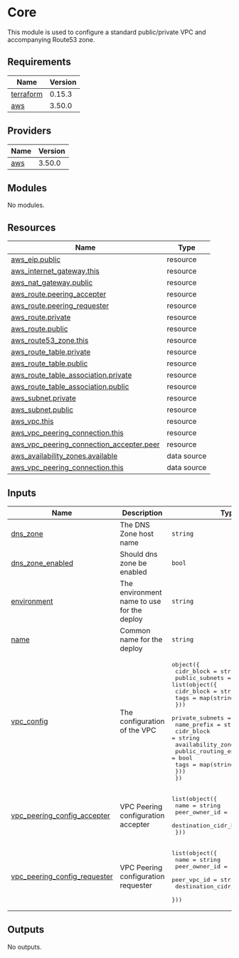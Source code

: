 # Core

This module is used to configure a standard public/private VPC and accompanying Route53 zone.

## Requirements

| Name | Version |
|------|---------|
| <a name="requirement_terraform"></a> [terraform](#requirement\_terraform) | 0.15.3 |
| <a name="requirement_aws"></a> [aws](#requirement\_aws) | 3.50.0 |

## Providers

| Name | Version |
|------|---------|
| <a name="provider_aws"></a> [aws](#provider\_aws) | 3.50.0 |

## Modules

No modules.

## Resources

| Name | Type |
|------|------|
| [aws_eip.public](https://registry.terraform.io/providers/hashicorp/aws/3.50.0/docs/resources/eip) | resource |
| [aws_internet_gateway.this](https://registry.terraform.io/providers/hashicorp/aws/3.50.0/docs/resources/internet_gateway) | resource |
| [aws_nat_gateway.public](https://registry.terraform.io/providers/hashicorp/aws/3.50.0/docs/resources/nat_gateway) | resource |
| [aws_route.peering_accepter](https://registry.terraform.io/providers/hashicorp/aws/3.50.0/docs/resources/route) | resource |
| [aws_route.peering_requester](https://registry.terraform.io/providers/hashicorp/aws/3.50.0/docs/resources/route) | resource |
| [aws_route.private](https://registry.terraform.io/providers/hashicorp/aws/3.50.0/docs/resources/route) | resource |
| [aws_route.public](https://registry.terraform.io/providers/hashicorp/aws/3.50.0/docs/resources/route) | resource |
| [aws_route53_zone.this](https://registry.terraform.io/providers/hashicorp/aws/3.50.0/docs/resources/route53_zone) | resource |
| [aws_route_table.private](https://registry.terraform.io/providers/hashicorp/aws/3.50.0/docs/resources/route_table) | resource |
| [aws_route_table.public](https://registry.terraform.io/providers/hashicorp/aws/3.50.0/docs/resources/route_table) | resource |
| [aws_route_table_association.private](https://registry.terraform.io/providers/hashicorp/aws/3.50.0/docs/resources/route_table_association) | resource |
| [aws_route_table_association.public](https://registry.terraform.io/providers/hashicorp/aws/3.50.0/docs/resources/route_table_association) | resource |
| [aws_subnet.private](https://registry.terraform.io/providers/hashicorp/aws/3.50.0/docs/resources/subnet) | resource |
| [aws_subnet.public](https://registry.terraform.io/providers/hashicorp/aws/3.50.0/docs/resources/subnet) | resource |
| [aws_vpc.this](https://registry.terraform.io/providers/hashicorp/aws/3.50.0/docs/resources/vpc) | resource |
| [aws_vpc_peering_connection.this](https://registry.terraform.io/providers/hashicorp/aws/3.50.0/docs/resources/vpc_peering_connection) | resource |
| [aws_vpc_peering_connection_accepter.peer](https://registry.terraform.io/providers/hashicorp/aws/3.50.0/docs/resources/vpc_peering_connection_accepter) | resource |
| [aws_availability_zones.available](https://registry.terraform.io/providers/hashicorp/aws/3.50.0/docs/data-sources/availability_zones) | data source |
| [aws_vpc_peering_connection.this](https://registry.terraform.io/providers/hashicorp/aws/3.50.0/docs/data-sources/vpc_peering_connection) | data source |

## Inputs

| Name | Description | Type | Default | Required |
|------|-------------|------|---------|:--------:|
| <a name="input_dns_zone"></a> [dns\_zone](#input\_dns\_zone) | The DNS Zone host name | `string` | `""` | no |
| <a name="input_dns_zone_enabled"></a> [dns\_zone\_enabled](#input\_dns\_zone\_enabled) | Should dns zone be enabled | `bool` | `false` | no |
| <a name="input_environment"></a> [environment](#input\_environment) | The environment name to use for the deploy | `string` | n/a | yes |
| <a name="input_name"></a> [name](#input\_name) | Common name for the deploy | `string` | n/a | yes |
| <a name="input_vpc_config"></a> [vpc\_config](#input\_vpc\_config) | The configuration of the VPC | <pre>object({<br>    cidr_block = string<br>    public_subnets = list(object({<br>      cidr_block = string<br>      tags       = map(string)<br>    }))<br>    private_subnets = list(object({<br>      name_prefix             = string<br>      cidr_block              = string<br>      availability_zone_index = number<br>      public_routing_enabled  = bool<br>      tags                    = map(string)<br>    }))<br>  })</pre> | n/a | yes |
| <a name="input_vpc_peering_config_accepter"></a> [vpc\_peering\_config\_accepter](#input\_vpc\_peering\_config\_accepter) | VPC Peering configuration accepter | <pre>list(object({<br>    name                   = string<br>    peer_owner_id          = string<br>    destination_cidr_block = string<br>  }))</pre> | `[]` | no |
| <a name="input_vpc_peering_config_requester"></a> [vpc\_peering\_config\_requester](#input\_vpc\_peering\_config\_requester) | VPC Peering configuration requester | <pre>list(object({<br>    name                   = string<br>    peer_owner_id          = string<br>    peer_vpc_id            = string<br>    destination_cidr_block = string<br>  }))</pre> | `[]` | no |

## Outputs

No outputs.
